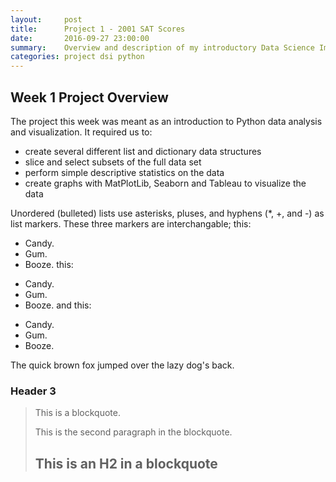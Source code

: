 ```yaml
---
layout:     post
title:      Project 1 - 2001 SAT Scores
date:       2016-09-27 23:00:00
summary:    Overview and description of my introductory Data Science Immersive project
categories: project dsi python
---
```


Week 1 Project Overview
---------------------
The project this week was meant as an introduction to Python data analysis and visualization. It required us to:
+    create several different list and dictionary data structures
+    slice and select subsets of the full data set
+    perform simple descriptive statistics on the data
+    create graphs with MatPlotLib, Seaborn and Tableau to visualize the data

Unordered (bulleted) lists use asterisks, pluses, and hyphens (*, +, and -) as list markers. These three markers are interchangable; this:

*   Candy.
*   Gum.
*   Booze.
this:

+   Candy.
+   Gum.
+   Booze.
and this:

-   Candy.
-   Gum.
-   Booze.

The quick brown fox jumped over the lazy
dog's back.

### Header 3

> This is a blockquote.
>
> This is the second paragraph in the blockquote.
>
> ## This is an H2 in a blockquote
